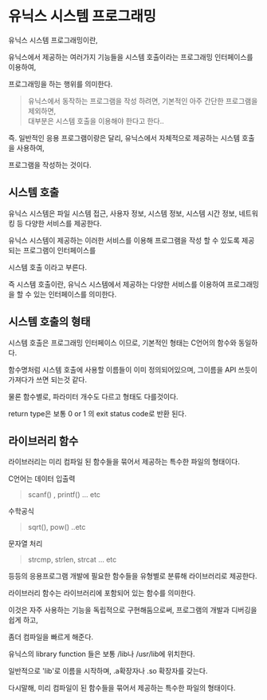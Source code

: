 유닉스 시스템 프로그래밍
===

유닉스 시스템 프로그래밍이란, 

유닉스에서 제공하는 여러가지 기능들을 시스템 호출이라는 프로그래밍 인터페이스를 이용하여, 

프로그래밍을 하는 행위를 의미한다.

> 유닉스에서 동작하는 프로그램을 작성 하려면, 기본적인 아주 간단한 프로그램을 제외하면, <br>
> 대부분은 시스템 호출을 이용해야 한다고 한다.. 

즉. 일반적인 응용 프로그램이랑은 달리, 유닉스에서 자체적으로 제공하는 시스템 호출을 사용하여,

프로그램을 작성하는 것이다.

시스템 호출
---

유닉스 시스템은 파일 시스템 접근, 사용자 정보, 시스템 정보, 시스템 시간 정보, 네트워킹 등 다양한 서비스를 제공한다.

유닉스 시스템이 제공하는 이러한 서비스를 이용해 프로그램을 작성 할 수 있도록 제공되는 프로그램이 인터페이스를 

시스템 호출 이라고 부른다. 

즉 시스템 호출이란, 유닉스 시스템에서 제공하는 다양한 서비스를 이용하여 프로그래밍을 할 수 있는 인터페이스를 의미한다.

시스템 호출의 형태
---

시스템 호출은 프로그래밍 인터페이스 이므로, 기본적인 형태는 C언어의 함수와 동일하다.

함수명처럼 시스템 호출에 사용할 이름들이 이미 정의되어있으며, 그이름을 API 쓰듯이 가져다가 쓰면 되는것 같다.

물론 함수별로, 파라미터 개수도 다르고 형태도 다를것이다.

return type은 보통 0 or 1 의 exit status code로 반환 된다.

라이브러리 함수
---

라이브러리는 미리 컴파일 된 함수들을 묶어서 제공하는 특수한 파일의 형태이다.

C언어는 데이터 입출력 
> scanf() , printf() ... etc

수학공식
>sqrt(), pow() ..etc

문자열 처리
>strcmp, strlen, strcat ... etc

등등의 응용프로그램 개발에 필요한 함수들을 유형별로 분류해 라이브러리로 제공한다.

라이브러리 함수는 라이브러리에 포함되어 있는 함수를 의미한다.

이것은 자주 사용하는 기능을 독립적으로 구현해둠으로써, 프로그램의 개발과 디버깅을 쉽게 하고,

좀더 컴파일을 빠르게 해준다.

유닉스의 library function 들은 보통 /lib나 /usr/lib에 위치한다.

일반적으로 'lib'로 이름을 시작하며, .a확장자나 .so 확장자를 갖는다.

다시말해, 미리 컴파일이 된 함수들을 묶어서 제공하는 특수한 파일의 형태이다.

